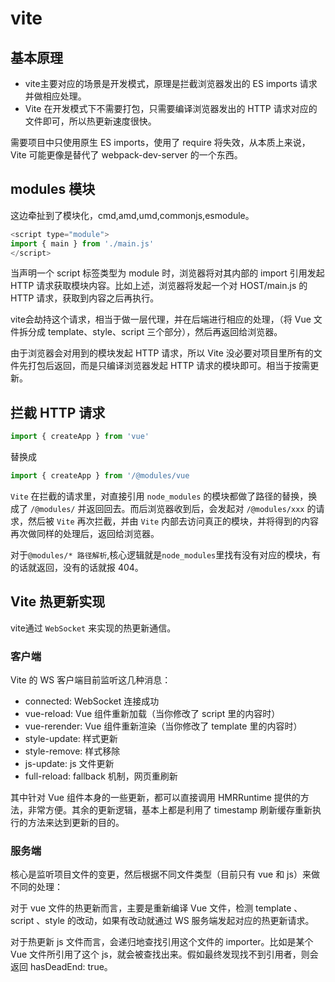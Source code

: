 # vite

## 基本原理

- vite主要对应的场景是开发模式，原理是拦截浏览器发出的 ES imports 请求并做相应处理。
- Vite 在开发模式下不需要打包，只需要编译浏览器发出的 HTTP 请求对应的文件即可，所以热更新速度很快。

需要项目中只使用原生 ES imports，使用了 require 将失效，从本质上来说，Vite 可能更像是替代了 webpack-dev-server 的一个东西。

## modules 模块

这边牵扯到了模块化，cmd,amd,umd,commonjs,esmodule。

```js
<script type="module">
import { main } from './main.js'
</script>
```

当声明一个 script 标签类型为 module 时，浏览器将对其内部的 import 引用发起 HTTP 请求获取模块内容。比如上述，浏览器将发起一个对 HOST/main.js 的 HTTP 请求，获取到内容之后再执行。

vite会劫持这个请求，相当于做一层代理，并在后端进行相应的处理，（将 Vue 文件拆分成 template、style、script 三个部分），然后再返回给浏览器。

由于浏览器会对用到的模块发起 HTTP 请求，所以 Vite 没必要对项目里所有的文件先打包后返回，而是只编译浏览器发起 HTTP 请求的模块即可。相当于按需更新。

## 拦截 HTTP 请求

```js
import { createApp } from 'vue'
```

替换成

```js
import { createApp } from '/@modules/vue
```

`Vite` 在拦截的请求里，对直接引用 `node_modules` 的模块都做了路径的替换，换成了 `/@modules/` 并返回回去。而后浏览器收到后，会发起对 `/@modules/xxx` 的请求，然后被 `Vite` 再次拦截，并由 `Vite` 内部去访问真正的模块，并将得到的内容再次做同样的处理后，返回给浏览器。

对于`@modules/* 路径解析`,核心逻辑就是`node_modules`里找有没有对应的模块，有的话就返回，没有的话就报 404。

## Vite 热更新实现

vite通过 `WebSocket` 来实现的热更新通信。

### 客户端

Vite 的 WS 客户端目前监听这几种消息：

- connected: WebSocket 连接成功
- vue-reload: Vue 组件重新加载（当你修改了 script 里的内容时）
- vue-rerender: Vue 组件重新渲染（当你修改了 template 里的内容时）
- style-update: 样式更新
- style-remove: 样式移除
- js-update: js 文件更新
- full-reload: fallback 机制，网页重刷新

其中针对 Vue 组件本身的一些更新，都可以直接调用 HMRRuntime 提供的方法，非常方便。其余的更新逻辑，基本上都是利用了 timestamp 刷新缓存重新执行的方法来达到更新的目的。

### 服务端

核心是监听项目文件的变更，然后根据不同文件类型（目前只有 vue 和 js）来做不同的处理：

对于 vue 文件的热更新而言，主要是重新编译 Vue 文件，检测 template 、script 、style 的改动，如果有改动就通过 WS 服务端发起对应的热更新请求。

对于热更新 js 文件而言，会递归地查找引用这个文件的 importer。比如是某个 Vue 文件所引用了这个 js，就会被查找出来。假如最终发现找不到引用者，则会返回 hasDeadEnd: true。
